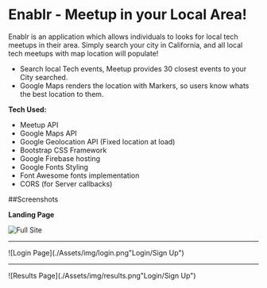 # Enablr - Meetup in your Local Area!

Enablr is an application which allows individuals to looks for local tech meetups in their area. Simply search your city in California, and all local tech meetups with map location will populate!

- Search local Tech events, Meetup provides 30 closest events to your City searched.
- Google Maps renders the location with Markers, so users know whats the best location to them.

**Tech Used:**
- Meetup API
- Google Maps API
- Google Geolocation API (Fixed location at load)
- Bootstrap CSS Framework
- Google Firebase hosting
- Google Fonts Styling
- Font Awesome fonts implementation
- CORS (for Server callbacks)

##Screenshots

**Landing Page**

![Full Site](./Assets/img/landing.png "Home Page")

---------------------

![Login Page](./Assets/img/login.png"Login/Sign Up")

---------------------

![Results Page](./Assets/img/results.png"Login/Sign Up")